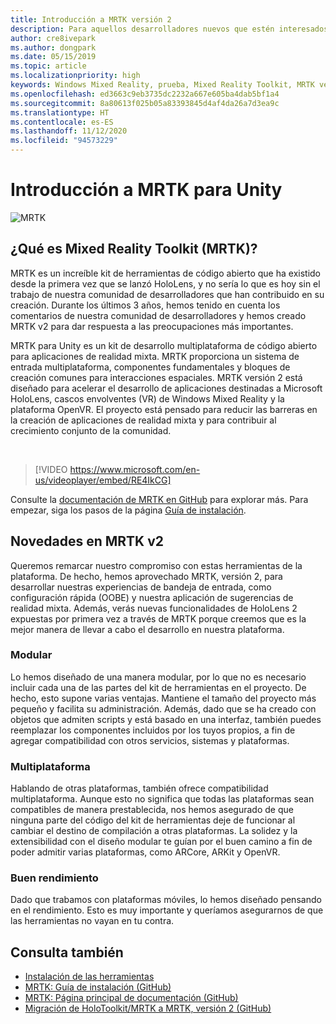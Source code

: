 ```yaml
---
title: Introducción a MRTK versión 2
description: Para aquellos desarrolladores nuevos que estén interesados en aprovechar MRTK
author: cre8ivepark
ms.author: dongpark
ms.date: 05/15/2019
ms.topic: article
ms.localizationpriority: high
keywords: Windows Mixed Reality, prueba, Mixed Reality Toolkit, MRTK versión 2, MRTK, herramientas, SDK, HoloLens, HoloLens 2
ms.openlocfilehash: ed3663c9eb3735dc2232a667e605ba4dab5bf1a4
ms.sourcegitcommit: 8a80613f025b05a83393845d4af4da26a7d3ea9c
ms.translationtype: HT
ms.contentlocale: es-ES
ms.lasthandoff: 11/12/2020
ms.locfileid: "94573229"
---
```

# <a name="getting-started-with-mrtk-for-unity"></a>Introducción a MRTK para Unity
![MRTK](../../design/images/MRTK_UX_Hero.png)

## <a name="what-is-mixed-reality-toolkit-mrtk"></a>¿Qué es Mixed Reality Toolkit (MRTK)?
MRTK es un increíble kit de herramientas de código abierto que ha existido desde la primera vez que se lanzó HoloLens, y no sería lo que es hoy sin el trabajo de nuestra comunidad de desarrolladores que han contribuido en su creación. Durante los últimos 3 años, hemos tenido en cuenta los comentarios de nuestra comunidad de desarrolladores y hemos creado MRTK v2 para dar respuesta a las preocupaciones más importantes.  

MRTK para Unity es un kit de desarrollo multiplataforma de código abierto para aplicaciones de realidad mixta. MRTK proporciona un sistema de entrada multiplataforma, componentes fundamentales y bloques de creación comunes para interacciones espaciales. MRTK versión 2 está diseñado para acelerar el desarrollo de aplicaciones destinadas a Microsoft HoloLens, cascos envolventes (VR) de Windows Mixed Reality y la plataforma OpenVR. El proyecto está pensado para reducir las barreras en la creación de aplicaciones de realidad mixta y para contribuir al crecimiento conjunto de la comunidad.

<br>

> [!VIDEO https://www.microsoft.com/en-us/videoplayer/embed/RE4IkCG]

Consulte la [documentación de MRTK en GitHub](https://microsoft.github.io/MixedRealityToolkit-Unity/README.html) para explorar más. Para empezar, siga los pasos de la página [Guía de instalación](https://microsoft.github.io/MixedRealityToolkit-Unity/Documentation/Installation.html).


## <a name="new-with-mrtk-v2"></a>Novedades en MRTK v2
Queremos remarcar nuestro compromiso con estas herramientas de la plataforma.  De hecho, hemos aprovechado MRTK, versión 2, para desarrollar nuestras experiencias de bandeja de entrada, como configuración rápida (OOBE) y nuestra aplicación de sugerencias de realidad mixta. Además, verás nuevas funcionalidades de HoloLens 2 expuestas por primera vez a través de MRTK porque creemos que es la mejor manera de llevar a cabo el desarrollo en nuestra plataforma. 

### <a name="modular"></a>Modular
Lo hemos diseñado de una manera modular, por lo que no es necesario incluir cada una de las partes del kit de herramientas en el proyecto.  De hecho, esto supone varias ventajas.  Mantiene el tamaño del proyecto más pequeño y facilita su administración.  Además, dado que se ha creado con objetos que admiten scripts y está basado en una interfaz, también puedes reemplazar los componentes incluidos por los tuyos propios, a fin de agregar compatibilidad con otros servicios, sistemas y plataformas.

### <a name="cross-platform"></a>Multiplataforma
Hablando de otras plataformas, también ofrece compatibilidad multiplataforma.  Aunque esto no significa que todas las plataformas sean compatibles de manera prestablecida, nos hemos asegurado de que ninguna parte del código del kit de herramientas deje de funcionar al cambiar el destino de compilación a otras plataformas.  La solidez y la extensibilidad con el diseño modular te guían por el buen camino a fin de poder admitir varias plataformas, como ARCore, ARKit y OpenVR.

### <a name="performant"></a>Buen rendimiento
Dado que trabamos con plataformas móviles, lo hemos diseñado pensando en el rendimiento.  Esto es muy importante y queríamos asegurarnos de que las herramientas no vayan en tu contra.

## <a name="see-also"></a>Consulta también
* [Instalación de las herramientas](../install-the-tools.md)
* [MRTK: Guía de instalación (GitHub)](https://microsoft.github.io/MixedRealityToolkit-Unity/Documentation/Installation.html)
* [MRTK: Página principal de documentación (GitHub)](https://microsoft.github.io/MixedRealityToolkit-Unity/README.html)
* [Migración de HoloToolkit/MRTK a MRTK, versión 2 (GitHub)](https://microsoft.github.io/MixedRealityToolkit-Unity/Documentation/HTKToMRTKPortingGuide.html)
